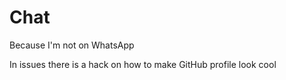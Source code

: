 # Chat
Because I'm not on WhatsApp

In issues there is a hack on how to make GitHub profile look cool
